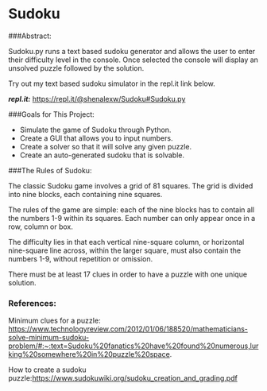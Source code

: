 # Sudoku
###Abstract: 

Sudoku.py runs a text based sudoku generator and allows the user to enter their difficulty level in the console. Once 
selected the console will display an unsolved puzzle followed by the solution.

Try out my text based sudoku simulator in the repl.it link below.

***repl.it:*** https://repl.it/@shenalexw/Sudoku#Sudoku.py

###Goals for This Project:

- Simulate the game of Sudoku through Python.
- Create a GUI that allows you to input numbers.
- Create a solver so that it will solve any given puzzle.
- Create an auto-generated sudoku that is solvable.

###The Rules of Sudoku:

The classic Sudoku game involves a grid of 81 squares. The grid is divided into nine blocks, each containing nine squares.

The rules of the game are simple: each of the nine blocks has to contain all the numbers 1-9 within its squares. Each number can only appear once in a row, column or box.

The difficulty lies in that each vertical nine-square column, or horizontal nine-square line across, within the larger square, must also contain the numbers 1-9, without repetition or omission.

There must be at least 17 clues in order to have a puzzle with one unique solution.

### References:

Minimum clues for a puzzle: https://www.technologyreview.com/2012/01/06/188520/mathematicians-solve-minimum-sudoku-problem/#:~:text=Sudoku%20fanatics%20have%20found%20numerous,lurking%20somewhere%20in%20puzzle%20space.

How to create a sudoku puzzle:https://www.sudokuwiki.org/sudoku_creation_and_grading.pdf
